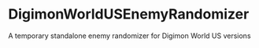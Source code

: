 # DigimonWorldUSEnemyRandomizer
A temporary standalone enemy randomizer for Digimon World US versions
